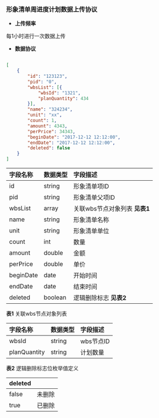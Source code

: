 ### 形象清单周进度计划数据上传协议

* **上传频率**

每1小时进行一次数据上传

* **数据协议**

```json

[
    {
        "id": "123123",
        "pid": "0",
        "wbsList": [{
            "wbsId": "1321",
            "planQuantity": 434
        }],
        "name": "324234",
        "unit": "xx",
        "count": 1,
        "amount": 4343,
        "perPrice": 34343,
        "beginDate": "2017-12-12 12:12:00",
        "endDate": "2017-12-12 12:12:00",
        "deleted": false
    }
]

```

| 字段名称 | 数据类型 | 字段描述 |
| :--- | :--- | :--- |
| id | string | 形象清单项ID |
| pid | string | 形象清单父项ID |
| wbsList | array | 关联wbs节点对象列表 **见表1** |
| name | string | 形象清单名称 |
| unit | string | 形象清单单位 |
| count | int | 数量 |
| amount | double | 金额 |
| perPrice | double | 单价 |
| beginDate | date | 开始时间 |
| endDate | date | 结束时间 |
| deleted | boolean | 逻辑删除标志 **见表2** |

**表1** 关联wbs节点对象列表

| 字段名称 | 数据类型 | 字段描述 |
| :--- | :--- | :--- |
| wbsId | string | wbs节点ID |
| planQuantity | string | 计划数量 |

**表2** 逻辑删除标志位枚举值定义

| deleted |  |
| :--- | :--- |
| false | 未删除 |
| true | 已删除 |